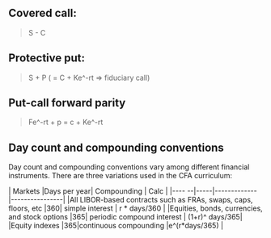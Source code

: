 
Covered call:
--------------------
> S - C

Protective put:
--------------------
> S + P ( = C + Ke^-rt => fiduciary call)

Put-call forward parity
--------------------
> Fe^-rt + p = c + Ke^-rt

Day count and compounding conventions
-------------------
Day count and compounding conventions vary among different financial instruments. There are three variations used in the CFA curriculum:

|     Markets                                                     |Days per year| Compounding         | Calc |
|----                                                            --|-----|-------------                 |----------------|
|All LIBOR-based contracts such as FRAs, swaps, caps, floors, etc |360| simple interest               | r * days/360    |
|Equities, bonds, currencies, and stock options                    |365| periodic compound interest    | (1+r)^ days/365|
|Equity indexes                                                     |365|continuous compounding         |e^(r*days/365)  |
